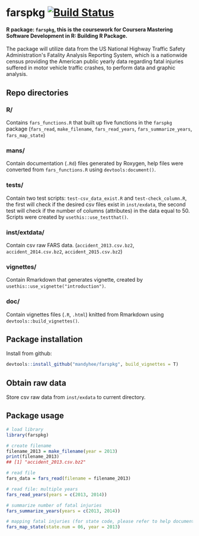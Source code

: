 # farspkg [![Build Status](https://travis-ci.com/mandyhee/farspkg.svg?branch=master)](https://travis-ci.com/mandyhee/farspkg)

#### R package: `farspkg`, this is the coursework for Coursera Mastering Software Development in R: Building R Package. 
The package will utilize data from the US National Highway Traffic Safety Administration's Fatality Analysis Reporting System, which is a nationwide census providing the American public yearly data regarding fatal injuries suffered in motor vehicle traffic crashes, to perform data and graphic analysis.

## Repo directories
### R/
Contains `fars_functions.R` that built up five functions in the `farspkg` package (`fars_read`, `make_filename`, `fars_read_years`, `fars_summarize_years`, `fars_map_state`)

### mans/
Contain documentation (`.Rd`) files generated by Roxygen, help files were converted from `fars_functions.R` using `devtools:document()`.

### tests/
Contain two test scripts: `test-csv_data_exist.R` and `test-check_column.R`, the first will check if the desired csv files exist in `inst/exdata`, the second test will check if the number of columns (attributes) in the data equal to 50. Scripts were created by `usethis::use_testthat()`.

### inst/extdata/
Contain csv raw FARS data. (`accident_2013.csv.bz2`, `accident_2014.csv.bz2`, `accident_2015.csv.bz2`)

### vignettes/
Contain Rmarkdown that generates vignette, created by `usethis::use_vignette("introduction")`.

### doc/
Contain vignettes files (`.R`, `.html`) knitted from Rmarkdown using `devtools::build_vignettes()`.

## Package installation
Install from github:   
```R
devtools::install_github("mandyhee/farspkg", build_vignettes = T)
```
## Obtain raw data 
Store csv raw data from `inst/exdata` to current directory.  

## Package usage

```R
# load library 
library(farspkg) 

# create filename  
filename_2013 = make_filename(year = 2013)  
print(filename_2013)  
## [1] "accident_2013.csv.bz2"  

# read file 
fars_data = fars_read(filename = filename_2013) 

# read file: multiple years 
fars_read_years(years = c(2013, 2014)) 

# summarize number of fatal injuries 
fars_summarize_years(years = c(2013, 2014)) 

# mapping fatal injuries (for state code, please refer to help documentation) 
fars_map_state(state.num = 06, year = 2013) 
```

